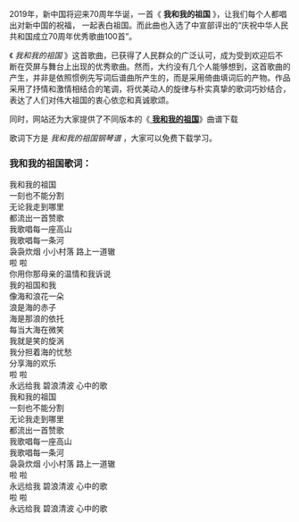 

2019年，新中国将迎来70周年华诞，一首《 **我和我的祖国** 》，让我们每个人都唱出对新中国的祝福，
一起表白祖国。而此曲也入选了中宣部评出的“庆祝中华人民共和国成立70周年优秀歌曲100首”。

《 _我和我的祖国_
》这首歌曲，已获得了人民群众的广泛认可，成为受到欢迎后不断在荧屏与舞台上出现的优秀歌曲。然而，大约没有几个人能够想到，这首歌曲的产生，并非是依照惯例先写词后谱曲所产生的，而是采用倚曲填词后的产物。作品采用了抒情和激情相结合的笔调，将优美动人的旋律与朴实真挚的歌词巧妙结合，表达了人们对伟大祖国的衷心依恋和真诚歌颂。

同时，网站还为大家提供了不同版本的《[ **我和我的祖国**](Music-1119-我和我的祖国简谱-五线谱对应版.html "我和我的祖国")》曲谱下载

歌词下方是 _我和我的祖国钢琴谱_ ，大家可以免费下载学习。

### 我和我的祖国歌词：

我和我的祖国  
一刻也不能分割  
无论我走到哪里  
都流出一首赞歌  
我歌唱每一座高山  
我歌唱每一条河  
袅袅炊烟 小小村落 路上一道辙  
啦 啦  
你用你那母亲的温情和我诉说  
我的祖国和我  
像海和浪花一朵  
浪是海的赤子  
海是那浪的依托  
每当大海在微笑  
我就是笑的旋涡  
我分担着海的忧愁  
分享海的欢乐  
啦 啦  
永远给我 碧浪清波 心中的歌  
我和我的祖国  
一刻也不能分割  
无论我走到哪里  
都流出一首赞歌  
我歌唱每一座高山  
我歌唱每一条河  
袅袅炊烟 小小村落 路上一道辙  
啦 啦  
永远给我 碧浪清波 心中的歌  
啦 啦  
永远给我 碧浪清波 心中的歌

